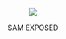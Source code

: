 <p align="center"><img src="https://files.catbox.moe/ohnnt9.png" /></p>

<p align="center">SAM EXPOSED</p>
